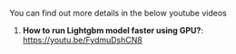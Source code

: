 You can find out more details in the below youtube videos

1) **How to run Lightgbm model faster using GPU?**: 
https://youtu.be/FydmuDshCN8